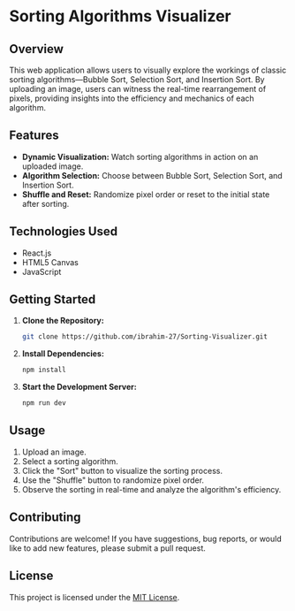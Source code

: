 # Sorting Algorithms Visualizer

## Overview

This web application allows users to visually explore the workings of classic sorting algorithms—Bubble Sort, Selection Sort, and Insertion Sort. By uploading an image, users can witness the real-time rearrangement of pixels, providing insights into the efficiency and mechanics of each algorithm.

## Features

- **Dynamic Visualization:** Watch sorting algorithms in action on an uploaded image.
- **Algorithm Selection:** Choose between Bubble Sort, Selection Sort, and Insertion Sort.
- **Shuffle and Reset:** Randomize pixel order or reset to the initial state after sorting.

## Technologies Used

- React.js
- HTML5 Canvas
- JavaScript

## Getting Started

1. **Clone the Repository:**
    ```bash
    git clone https://github.com/ibrahim-27/Sorting-Visualizer.git
    ```

2. **Install Dependencies:**
    ```bash
    npm install
    ```

3. **Start the Development Server:**
    ```bash
    npm run dev
    ```

## Usage

1. Upload an image.
2. Select a sorting algorithm.
3. Click the "Sort" button to visualize the sorting process.
4. Use the "Shuffle" button to randomize pixel order.
5. Observe the sorting in real-time and analyze the algorithm's efficiency.

## Contributing

Contributions are welcome! If you have suggestions, bug reports, or would like to add new features, please submit a pull request.

## License

This project is licensed under the [MIT License](LICENSE).

